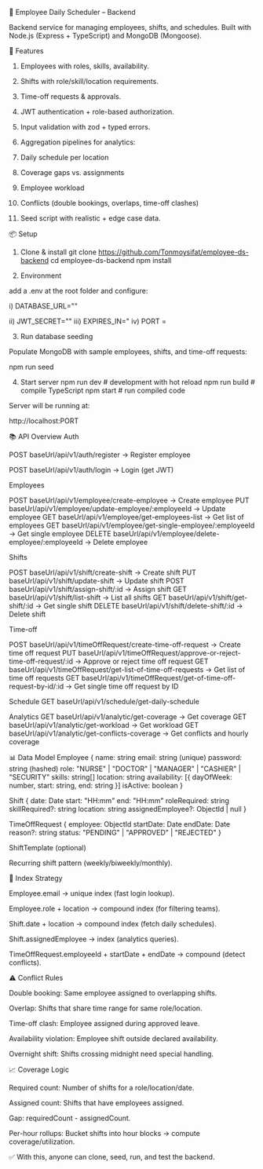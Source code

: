 📅 Employee Daily Scheduler – Backend

Backend service for managing employees, shifts, and schedules.
Built with Node.js (Express + TypeScript) and MongoDB (Mongoose).

🚀 Features

1) Employees with roles, skills, availability.

2) Shifts with role/skill/location requirements.

3) Time-off requests & approvals.

4) JWT authentication + role-based authorization.

5) Input validation with zod + typed errors.

6) Aggregation pipelines for analytics:

7) Daily schedule per location

8) Coverage gaps vs. assignments

9) Employee workload

10) Conflicts (double bookings, overlaps, time-off clashes)

11) Seed script with realistic + edge case data.

📦 Setup
1. Clone & install
git clone https://github.com/Tonmoysifat/employee-ds-backend
cd employee-ds-backend
npm install

2. Environment

add a .env at the root folder and configure:

i) DATABASE_URL=""

ii) JWT_SECRET=""
iii) EXPIRES_IN="
iv) PORT =

3. Run database seeding

Populate MongoDB with sample employees, shifts, and time-off requests:

  npm run seed

4. Start server
npm run dev    # development with hot reload
npm run build  # compile TypeScript
npm start      # run compiled code


Server will be running at:

http://localhost:PORT

📚 API Overview
Auth

POST baseUrl/api/v1/auth/register → Register employee

POST baseUrl/api/v1/auth/login → Login (get JWT)

Employees

POST  baseUrl/api/v1/employee/create-employee → Create employee
PUT    baseUrl/api/v1/employee/update-employee/:employeeId   → Update employee
GET    baseUrl/api/v1/employee/get-employees-list            → Get list of employees
GET    baseUrl/api/v1/employee/get-single-employee/:employeeId → Get single employee
DELETE baseUrl/api/v1/employee/delete-employee/:employeeId → Delete employee

Shifts

POST    baseUrl/api/v1/shift/create-shift      → Create shift
PUT     baseUrl/api/v1/shift/update-shift      → Update shift
POST    baseUrl/api/v1/shift/assign-shift/:id → Assign shift
GET     baseUrl/api/v1/shift/list-shift        → List all shifts
GET     baseUrl/api/v1/shift/get-shift/:id     → Get single shift
DELETE  baseUrl/api/v1/shift/delete-shift/:id → Delete shift

Time-off

POST    baseUrl/api/v1/timeOffRequest/create-time-off-request           → Create time off request
PUT     baseUrl/api/v1/timeOffRequest/approve-or-reject-time-off-request/:id → Approve or reject time off request
GET     baseUrl/api/v1/timeOffRequest/get-list-of-time-off-requests      → Get list of time off requests
GET     baseUrl/api/v1/timeOffRequest/get-of-time-off-request-by-id/:id  → Get single time off request by ID


Schedule
GET     baseUrl/api/v1/schedule/get-daily-schedule

Analytics
GET     baseUrl/api/v1/analytic/get-coverage               → Get coverage
GET     baseUrl/api/v1/analytic/get-workload               → Get workload
GET     baseUrl/api/v1/analytic/get-conflicts-coverage     → Get conflicts and hourly coverage


📊 Data Model
Employee
{
  name: string
  email: string (unique)
  password: string (hashed)
  role: "NURSE" | "DOCTOR" | "MANAGER" | "CASHIER" | "SECURITY"
  skills: string[]
  location: string
  availability: [{ dayOfWeek: number, start: string, end: string }]
  isActive: boolean
}

Shift
{
  date: Date
  start: "HH:mm"
  end: "HH:mm"
  roleRequired: string
  skillRequired?: string
  location: string
  assignedEmployee?: ObjectId | null
}

TimeOffRequest
{
  employee: ObjectId
  startDate: Date
  endDate: Date
  reason?: string
  status: "PENDING" | "APPROVED" | "REJECTED"
}

ShiftTemplate (optional)

Recurring shift pattern (weekly/biweekly/monthly).

📌 Index Strategy

Employee.email → unique index (fast login lookup).

Employee.role + location → compound index (for filtering teams).

Shift.date + location → compound index (fetch daily schedules).

Shift.assignedEmployee → index (analytics queries).

TimeOffRequest.employeeId + startDate + endDate → compound (detect conflicts).

⚠️ Conflict Rules

Double booking: Same employee assigned to overlapping shifts.

Overlap: Shifts that share time range for same role/location.

Time-off clash: Employee assigned during approved leave.

Availability violation: Employee shift outside declared availability.

Overnight shift: Shifts crossing midnight need special handling.

📈 Coverage Logic

Required count: Number of shifts for a role/location/date.

Assigned count: Shifts that have employees assigned.

Gap: requiredCount - assignedCount.

Per-hour rollups: Bucket shifts into hour blocks → compute coverage/utilization.

✅ With this, anyone can clone, seed, run, and test the backend.